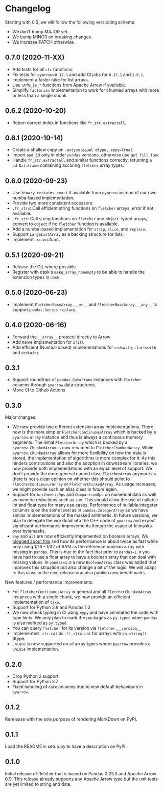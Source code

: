 Changelog
=========

Starting with 0.5, we will follow the following versioning scheme:

* We don't bump MAJOR yet.
* We bump MINOR on breaking changes.
* We increase PATCH otherwise.


0.7.0 (2020-11-XX)
------------------

* Add tests for all `str` functions.
* Fix tests for `pyarrow=0.17.1` and add CI jobs for `0.17.1` and `1.0.1`.
* Implement a faster take for list arrays.
* Use `utf8_is_*` functions from Apache Arrow if available.
* Simplify `factorize` implementation to work for chunked arrays with more or less than a single chunk.

0.6.2 (2020-10-20)
------------------

* Return correct index in functions like `fr_str.extractall`.

0.6.1 (2020-10-14)
------------------

* Create a shallow copy on `.astype(equal dtype, copy=True)`.
* Import `pad_1d` only in older `pandas` versions, otherwise use `get_fill_func`
* Handle `fr_str.extractall` and similar functions correctly, returning a `pd.Dataframe` containing accoring `fletcher` array types.

0.6.0 (2020-09-23)
------------------

* Use `binary_contains_exact` if available from `pyarrow` instead of our own numba-based implementation.
* Provide two more consistent accessors:
 * `.fr_strx`: Call efficient string functions on `fletcher` arrays, error if not available.
 * `.fr_str`: Call string functions on `fletcher` and `object`-typed arrays, convert to `object` if no `fletcher` function is available.
* Add a numba-based implementation for `strip`, `slice`, and `replace`.
* Support `LargeListArray` as a backing structure for lists.
* Implement `isnan` ufunc.

0.5.1 (2020-09-21)
------------------

* Release the GIL where possible.
* Register with dask's `make_array_nonempty` to be able to handle the extension types in `dask`.

0.5.0 (2020-06-23)
------------------

* Implement `FletcherBaseArray.__or__` and `FletcherBaseArray.__any__` to support `pandas.Series.replace`.

0.4.0 (2020-06-16)
------------------

* Forward the `__array__` protocol directly to Arrow
* Add naive implementation for `zfill`
* Add efficient (Numba-based) implementations for `endswith`, `startswith` and `contains`

0.3.1
-----

* Support roundtrips of `pandas.DataFrame` instances with `fletcher` columns through `pyarrow` data structures.
* Move CI to Github Actions

0.3.0
-----

Major changes:
 * We now provide two different extension array implementations.
   There now is the more simpler `FletcherContinuousArray` which is backed by a `pyarrow.Array` instance and thus is always a continuous memory segments.
   The initial `FletcherArray` which is backed by a `pyarrow.ChunkedArray` is now renamed to `FletcherChunkedArray`.
   While `pyarrow.ChunkedArray` allows for more flexibility on how the data is stored, the implementation of algorithms is more complex for it.
   As this hinders contributions and also the adoption in downstream libraries, we now provide both implementations with an equal level of support.
   We don't provide the more general named class `FletcherArray` anymore as there is not a clear opinion on whether this should point to `FletcherContinuousArray` or `FletcherChunkedArray`.
   As usage increases, we might provide such an alias class in future again.
 * Support for `ArithmeticOps` and `ComparisonOps` on numerical data as well as numeric reductions such as `sum`.
   This should allow the use of nullable int and float type for many use cases.
   Performance of nullable integeter columns is on the same level as in `pandas.IntegerArray` as we have similar implementations of the masked arithmetic.
   In future versions, we plan to delegate the workload into the C++ code of `pyarrow` and expect significant performance improvements though the usage of bitmasks over bytemasks.
 * `any` and `all` are now efficiently implemented on boolean arrays.
   We [blogged about this](https://uwekorn.com/2019/09/02/boolean-array-with-missings.html) and how its performance is about twice as fast while only using 1/16 - 1/32 of RAM as the reference boolean array with missing in `pandas`.
   This is due to the fact that prior to `pandas=1.0` you have had to use a float array to have a boolean array that can deal with missing values.
   In `pandas=1.0` a new `BooleanArray` class was added that improves this stituation but also change a bit of the logic.
   We will adapt to this class in the next release and also publish new benchmarks.

New features / performance improvements:
 * For `FletcherContinuousArray` in general and all `FletcherChunkedArray` instances with a single chunk, we now provide an efficient implementation of `take`.
 * Support for Python 3.8 and Pandas 1.0
 * We now check typing in CI using `mypy` and have annotated the code with type hints.
   We only plan to mark the packages as `py.typed` when `pandas` is also marked as `py.typed`.
 * You can query `fletcher` for its version via `fletcher.__version__`
 * Implemented `.str.cat` as `.fr_strx.cat` for arrays with `pa.string()` dtype.
 * `unique` is now supported on all array types where `pyarrow` provides a `unique` implementation.

0.2.0
-----

 * Drop Python 2 support
 * Support for Python 3.7
 * Fixed handling of `date` columns due to new default behaviours in `pyarrow`.

0.1.2
-----

Rerelease with the sole purpose of rendering MarkDown on PyPI.

0.1.1
-----

Load the README in setup.py to have a description on PyPI.

0.1.0
-----

Initial release of fletcher that is based on Pandas 0.23.3 and Apache Arrow 0.9.
This release already supports any Apache Arrow type but the unit tests are yet
limited to string and date.
